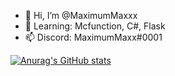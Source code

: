 - 👋 Hi, I’m @MaximumMaxxx
- 🌱 Learning: Mcfunction, C#, Flask
- 📫 Discord: MaximumMaxx#0001

[![Anurag's GitHub stats](https://github-readme-stats.vercel.app/api?username=MaximumMaxx&theme=gotham&show_icons=true)](https://github.com/anuraghazra/github-readme-stats)
